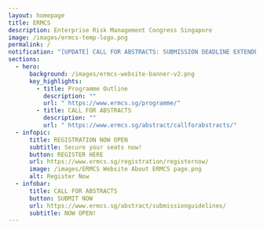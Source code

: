 ```yaml
---
layout: homepage
title: ERMCS
description: Enterprise Risk Management Congress Singapore
image: /images/ermcs-temp-logo.png
permalink: /
notification: "[UPDATE] CALL FOR ABSTRACTS: SUBMISSION DEADLINE EXTENDED TILL 5 MAY 2023!"
sections:
  - hero:
      background: /images/ermcs-website-banner-v2.png
      key_highlights:
        - title: Programme Outline
          description: ""
          url: " https://www.ermcs.sg/programme/"
        - title: CALL FOR ABSTRACTS
          description: ""
          url: " https://www.ermcs.sg/abstract/callforabstracts/"
  - infopic:
      title: REGISTRATION NOW OPEN
      subtitle: Secure your seats now!
      button: REGISTER HERE
      url: https://www.ermcs.sg/registration/registernow/
      image: /images/ERMCS Website About ERMCS page.png
      alt: Register Now
  - infobar:
      title: CALL FOR ABSTRACTS
      button: SUBMIT NOW
      url: https://www.ermcs.sg/abstract/submissionguidelines/
      subtitle: NOW OPEN!
---
```


